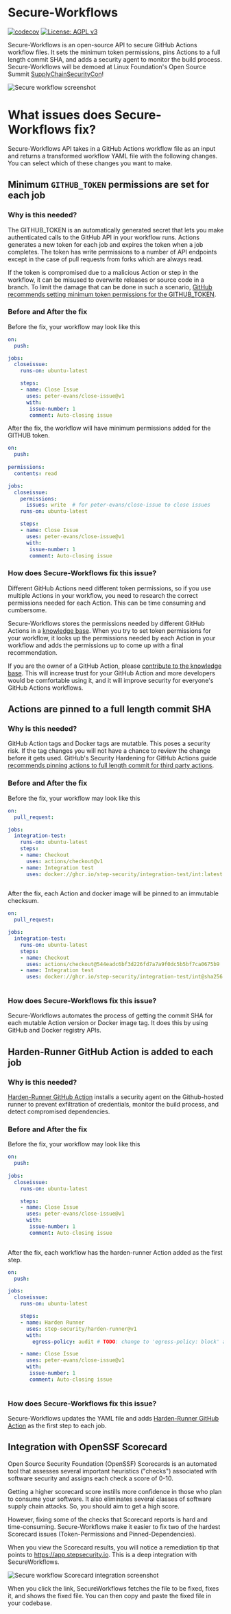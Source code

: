 # Secure-Workflows 

[![codecov](https://codecov.io/gh/step-security/secure-workflows/branch/main/graph/badge.svg?token=02ONA6U92A)](https://codecov.io/gh/step-security/secure-workflows)
[![License: AGPL v3](https://img.shields.io/badge/License-AGPL%20v3-blue.svg)](https://raw.githubusercontent.com/step-security/secure-workflows/main/LICENSE)

Secure-Workflows is an open-source API to secure GitHub Actions workflow files. It sets the minimum token permissions, pins Actions to a full length commit SHA, and adds a security agent to monitor the build process. Secure-Workflows will be demoed at Linux Foundation's Open Source Summit [SupplyChainSecurityCon](http://sched.co/11Pvu)! 

<p align="left">
  <img src="https://github.com/step-security/supply-chain-goat/blob/main/images/secure-workflows/SecureWorkflows2.gif" alt="Secure workflow screenshot" >
</p>

# What issues does Secure-Workflows fix?

Secure-Workflows API takes in a GitHub Actions workflow file as an input and returns a transformed workflow YAML file with the following changes. You can select which of these changes you want to make. 

## Minimum `GITHUB_TOKEN` permissions are set for each job

### Why is this needed?
The GITHUB_TOKEN is an automatically generated secret that lets you make authenticated calls to the GitHub API in your workflow runs. Actions generates a new token for each job and expires the token when a job completes. The token has write permissions to a number of API endpoints except in the case of pull requests from forks which are always read.

If the token is compromised due to a malicious Action or step in the workflow, it can be misused to overwrite releases or source code in a branch. To limit the damage that can be done in such a scenario, [GitHub recommends setting minimum token permissions for the GITHUB_TOKEN](https://github.blog/changelog/2021-04-20-github-actions-control-permissions-for-github_token/). 

### Before and After the fix

Before the fix, your workflow may look like this

``` yaml
on:
  push: 

jobs:
  closeissue:
    runs-on: ubuntu-latest

    steps:
    - name: Close Issue
      uses: peter-evans/close-issue@v1
      with:
       issue-number: 1
       comment: Auto-closing issue
```

After the fix, the workflow will have minimum permissions added for the GITHUB token. 

``` yaml
on:
  push:
  
permissions:
  contents: read

jobs:
  closeissue:
    permissions:
      issues: write  # for peter-evans/close-issue to close issues
    runs-on: ubuntu-latest

    steps:
    - name: Close Issue
      uses: peter-evans/close-issue@v1
      with:
       issue-number: 1
       comment: Auto-closing issue
```

### How does Secure-Workflows fix this issue?
Different GitHub Actions need different token permissions, so if you use multiple Actions in your workflow, you need to research the correct permissions needed for each Action. This can be time consuming and cumbersome. 

Secure-Workflows stores the permissions needed by different GitHub Actions in a [knowledge base]((https://github.com/step-security/secure-workflows/tree/main/knowledge-base/actions)). When you try to set token permissions for your workflow, it looks up the permissions needed by each Action in your workflow and adds the permissions up to come up with a final recommendation.

If you are the owner of a GitHub Action, please [contribute to the knowledge base](https://github.com/step-security/secure-workflows/blob/main/knowledge-base/actions/README.md). This will increase trust for your GitHub Action and more developers would be comfortable using it, and it will improve security for everyone's GitHub Actions workflows.

## Actions are pinned to a full length commit SHA

### Why is this needed?
GitHub Action tags and Docker tags are mutatble. This poses a security risk. If the tag changes you will not have a chance to review the change before it gets used. GitHub's Security Hardening for GitHub Actions guide [recommends pinning actions to full length commit for third party actions](https://docs.github.com/en/actions/security-guides/security-hardening-for-github-actions#using-third-party-actions).  

### Before and After the fix
Before the fix, your workflow may look like this

``` yaml
on:
  pull_request:    

jobs:
  integration-test:
    runs-on: ubuntu-latest
    steps:
    - name: Checkout
      uses: actions/checkout@v1
    - name: Integration test
      uses: docker://ghcr.io/step-security/integration-test/int:latest
      
```

After the fix, each Action and docker image will be pinned to an immutable checksum. 

``` yaml
on:
  pull_request:

jobs:
  integration-test:
    runs-on: ubuntu-latest
    steps:
    - name: Checkout
      uses: actions/checkout@544eadc6bf3d226fd7a7a9f0dc5b5bf7ca0675b9
    - name: Integration test
      uses: docker://ghcr.io/step-security/integration-test/int@sha256:1efef3bbdd297d1b321b9b4559092d3131961913bc68b7c92b681b4783d563f0
      
```

### How does Secure-Workflows fix this issue?
Secure-Workflows automates the process of getting the commit SHA for each mutable Action version or Docker image tag. It does this by using GitHub and Docker registry APIs. 

## Harden-Runner GitHub Action is added to each job

### Why is this needed?
[Harden-Runner GitHub Action](https://github.com/step-security/harden-runner) installs a security agent on the Github-hosted runner to prevent exfiltration of credentials, monitor the build process, and detect compromised dependencies.

### Before and After the fix

Before the fix, your workflow may look like this

``` yaml
on:
  push:
  
jobs:
  closeissue:
    runs-on: ubuntu-latest

    steps:
    - name: Close Issue
      uses: peter-evans/close-issue@v1
      with:
       issue-number: 1
       comment: Auto-closing issue
      
```

After the fix, each workflow has the harden-runner Action added as the first step.  

``` yaml
on:
  push:  

jobs:
  closeissue:
    runs-on: ubuntu-latest

    steps:
    - name: Harden Runner
      uses: step-security/harden-runner@v1
      with:
        egress-policy: audit # TODO: change to 'egress-policy: block' after couple of runs

    - name: Close Issue
      uses: peter-evans/close-issue@v1
      with:
       issue-number: 1
       comment: Auto-closing issue
      
```

### How does Secure-Workflows fix this issue?

Secure-Workflows updates the YAML file and adds [Harden-Runner GitHub Action](https://github.com/step-security/harden-runner) as the first step to each job. 

## Integration with OpenSSF Scorecard

Open Source Security Foundation (OpenSSF) Scorecards is an automated tool that assesses several important heuristics ("checks") associated with software security and assigns each check a score of 0-10. 

Getting a higher scorecard score instills more confidence in those who plan to consume your software. It also eliminates several classes of software supply chain attacks. So, you should aim to get a high score.

However, fixing some of the checks that Scorecard reports is hard and time-consuming. Secure-Workflows make it easier to fix two of the hardest Scorecard issues (Token-Permissions and Pinned-Dependencies). 

When you view the Scorecard results, you will notice a remediation tip that points to https://app.stepsecurity.io. This is a deep integration with SecureWorkflows. 

<p align="left">
  <img src="https://github.com/step-security/supply-chain-goat/blob/main/images/secure-workflows/SecureWorkflowsIntegration.png" alt="Secure workflow Scorecard integration screenshot" >
</p>

When you click the link, SecureWorkflows fetches the file to be fixed, fixes it, and shows the fixed file. You can then copy and paste the fixed file in your codebase. 

